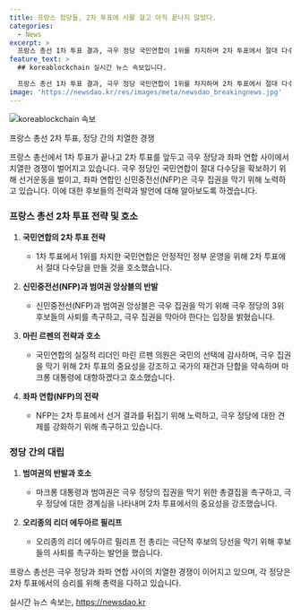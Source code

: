```yaml
---
title: 프랑스 정당들, 2차 투표에 사활 걸고 아직 끝나지 않았다.
categories:
  - News
excerpt: >
  프랑스 총선 1차 투표 결과, 극우 정당 국민연합이 1위를 차지하며 2차 투표에서 절대 다수당 확보를 노린다. 좌파 연합과 범여권은 극우 집권을 막기 위해 전략을 규준 중이며, 극우 정당 대표는 마크롱 주의의 블록이 전멸했다고 주장하며 2차 투표에서의 중요성을 강조했다. 2위한 좌파 연합 또한 2차 투표에서 역전을 노리며 전략을 세우고 있다. 마크롱 대통령과 아탈 총리는 극우 집권을 막기 위한 모든 정당의 협조를 촉구하고 있다.
feature_text: >
  ## koreablockchain 실시간 뉴스 속보입니다.

  프랑스 총선 1차 투표 결과, 극우 정당 국민연합이 1위를 차지하며 2차 투표에서 절대 다수당 확보를 노린다. 좌파 연합과 범여권은 극우 집권을 막기 위해 전략을 규준 중이며, 극우 정당 대표는 마크롱 주의의 블록이 전멸했다고 주장하며 2차 투표에서의 중요성을 강조했다. 2위한 좌파 연합 또한 2차 투표에서 역전을 노리며 전략을 세우고 있다. 마크롱 대통령과 아탈 총리는 극우 집권을 막기 위한 모든 정당의 협조를 촉구하고 있다.
image: 'https://newsdao.kr/res/images/meta/newsdao_breakingnews.jpg'
---
```


<p><img src="https://newsdao.kr/res/images/meta/newsdao_breakingnews.jpg" alt="koreablockchain 속보" /></p>

<p>프랑스 총선 2차 투표, 정당 간의 치열한 경쟁</p>

<p>프랑스 총선에서 1차 투표가 끝나고 2차 투표를 앞두고 극우 정당과 좌파 연합 사이에서 치열한 경쟁이 벌어지고 있습니다. 극우 정당인 국민연합이 절대 다수당을 확보하기 위해 선거운동을 벌이고, 좌파 연합인 신민중전선(NFP)은 극우 집권을 막기 위해 노력하고 있습니다. 이에 대한 후보들의 전략과 발언에 대해 알아보도록 하겠습니다.</p>

<h3>프랑스 총선 2차 투표 전략 및 호소</h3>

<ol>
<li><p><strong>국민연합의 2차 투표 전략</strong></p>

<ul>
<li>1차 투표에서 1위를 차지한 국민연합은 안정적인 정부 운영을 위해 2차 투표에서 절대 다수당을 만들 것을 호소했습니다.</li>
</ul></li>
<li><p><strong>신민중전선(NFP)과 범여권 앙상블의 반발</strong></p>

<ul>
<li>신민중전선(NFP)과 범여권 앙상블은 극우 집권을 막기 위해 극우 정당의 3위 후보들의 사퇴를 촉구하고, 극우 집권을 막아야 한다는 입장을 밝혔습니다.</li>
</ul></li>
<li><p><strong>마린 르펜의 전략과 호소</strong></p>

<ul>
<li>국민연합의 실질적 리더인 마린 르펜 의원은 국민의 선택에 감사하며, 극우 집권을 막기 위해 2차 투표의 중요성을 강조하고 국가의 재건과 단합을 약속하며 마크롱 대통령에 대항하겠다고 호소했습니다.</li>
</ul></li>
<li><p><strong>좌파 연합(NFP)의 전략</strong></p>

<ul>
<li>NFP는 2차 투표에서 선거 결과를 뒤집기 위해 노력하고, 극우 정당에 대한 견제를 강화하기 위해 촉구하고 있습니다.</li>
</ul></li>
</ol>

<h3>정당 간의 대립</h3>

<ol>
<li><p><strong>범여권의 반발과 호소</strong></p>

<ul>
<li>마크롱 대통령과 범여권은 극우 정당의 집권을 막기 위한 총결집을 촉구하고, 극우 정당에 대한 경계심을 나타내며 2차 투표에서의 중요성을 강조했습니다.</li>
</ul></li>
<li><p><strong>오리종의 리더 에두아르 필리프</strong></p>

<ul>
<li>오리종의 리더 에두아르 필리프 전 총리는 극단적 후보의 당선을 막기 위해 후보들의 사퇴를 촉구하는 발언을 했습니다.</li>
</ul></li>
</ol>

<p>프랑스 총선은 극우 정당과 좌파 연합 사이의 치열한 경쟁이 이어지고 있으며, 각 정당은 2차 투표에서의 승리를 위해 총력을 다하고 있습니다.</p>
실시간 뉴스 속보는, <a href="https://newsdao.kr" rel="dofollow">https://newsdao.kr</a>


